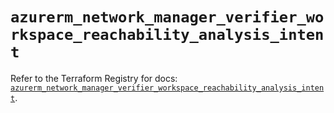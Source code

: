 # `azurerm_network_manager_verifier_workspace_reachability_analysis_intent`

Refer to the Terraform Registry for docs: [`azurerm_network_manager_verifier_workspace_reachability_analysis_intent`](https://registry.terraform.io/providers/hashicorp/azurerm/4.39.0/docs/resources/network_manager_verifier_workspace_reachability_analysis_intent).
